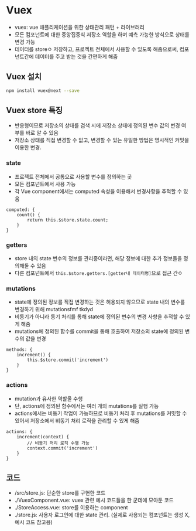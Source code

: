 # Vuex
- vuex: vue 애플리케이션을 위한 상태관리 패턴 + 라이브러리
- 모든 컴포넌트에 대한 중앙집중식 저장소 역할을 하며 예측 가능한 방식으로 상태를 변경 가능  
- 데이터를 storeㅇ 저장하고, 프로젝트 전체에서 사용할 수 있도록 해줌으로써, 컴포넌트간에 데이터를 주고 받는 것을 간편하게 해줌  

## Vuex 설치
```sh
npm install vuex@next --save
```


## Vuex store 특징
- 반응형이므로 저장소의 상태를 검색 시에 저장소 상태에 정의된 변수 값의 변경 여부를 바로 알 수 있음
- 저장소 상태를 직접 변경할 수 잆고, 변경할 수 있는 유일한 방법은 명시적인 커밋을 이용한 변경.

### state
- 프로젝트 전체에서 공통으로 사용할 변수를 정의하는 곳
- 모든 컴포넌트에서 사용 가능
- 각 Vue component에서는 computed 속성을 이용해서 변경사항을 추적할 수 있음
```vue
computed: {
    count() {
        return this.$store.state.count;
    }
}
```

### getters
- store 내의 state 변수의 정보를 관리중이라면, 해당 정보에 대한 추가 정보들을 정의해둘 수 있음
- 다른 컴포넌트에서 `this.$store.getters.[getter내 데이터명]`으로 접근 간ㅇ

### mutations
- state에 정의된 정보를 직접 변경하는 것은 허용되지 않으므로 state 내의 변수를 변경하기 위해 mutationsfmf tkdyd
- 비동기가 아니라 동기 처리를 통해 state에 정의된 변수의 변경 사항을 추적할 수 있게 해줌
- mutations에 정의된 함수를 commit을 통해 호출하여 저장소의 state에 정의된 변수의 값을 변경
```vue
methods: {
    increment() {
        this.$store.commit('increment')
    }
}
```

### actions
- mutation과 유사한 역할울 수행
- 단, actions에 정의된 함수에서는 여러 개의 mutations를 실행 가능
- actions에서는 비동기 작업이 가능하므로 비동기 처리 후 mutations를 커밋할 수 있어서 저장소에서 비동기 처리 로직을 관리할 수 있게 해줌
```vue
actions: {
    increment(context) {
        // 비동기 처리 로직 수행 가능
        context.commit('increment')
    }
}
```

## 코드
- /src/store.js: 단순한 store를 구현한 코드
- ./VuexComponent.vue: vuex 관련 예시 코드들을 한 군데에 모아둔 코드
- ./StoreAccess.vue: store를 이용하는 component
- ./store.js: 사용자 로그인에 대한 state 관리. (실제로 사용되는 컴포넌트는 생성 X, 예시 코드 참고용)
